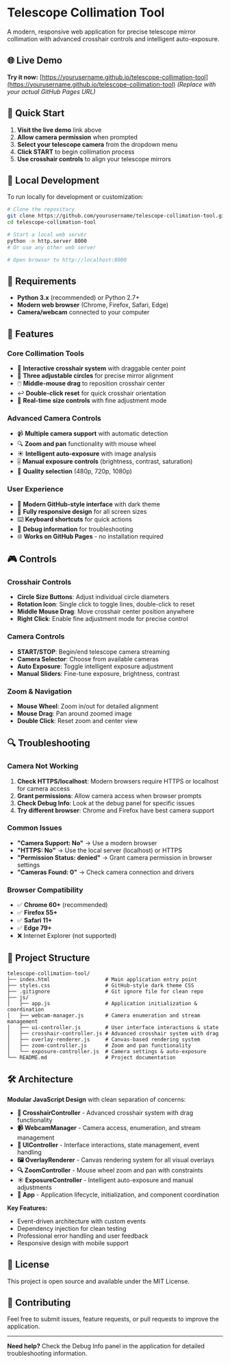 # Telescope Collimation Tool

A modern, responsive web application for precise telescope mirror collimation with advanced crosshair controls and intelligent auto-exposure.

## 🌐 Live Demo

**Try it now:** [https://yourusername.github.io/telescope-collimation-tool](https://yourusername.github.io/telescope-collimation-tool)
_(Replace with your actual GitHub Pages URL)_

## 🚀 Quick Start

1. **Visit the live demo** link above
2. **Allow camera permission** when prompted
3. **Select your telescope camera** from the dropdown menu
4. **Click START** to begin collimation process
5. **Use crosshair controls** to align your telescope mirrors

## 🔧 Local Development

To run locally for development or customization:

```bash
# Clone the repository
git clone https://github.com/yourusername/telescope-collimation-tool.git
cd telescope-collimation-tool

# Start a local web server
python -m http.server 8000
# Or use any other web server

# Open browser to http://localhost:8000
```

## 🔧 Requirements

- **Python 3.x** (recommended) or Python 2.7+
- **Modern web browser** (Chrome, Firefox, Safari, Edge)
- **Camera/webcam** connected to your computer

## 🎯 Features

### Core Collimation Tools

- 🎯 **Interactive crosshair system** with draggable center point
- 🔵 **Three adjustable circles** for precise mirror alignment
- 🖱️ **Middle-mouse drag** to reposition crosshair center
- ↩️ **Double-click reset** for quick crosshair orientation
- 📏 **Real-time size controls** with fine adjustment mode

### Advanced Camera Controls

- 📹 **Multiple camera support** with automatic detection
- 🔍 **Zoom and pan** functionality with mouse wheel
- ☀️ **Intelligent auto-exposure** with image analysis
- 🎚️ **Manual exposure controls** (brightness, contrast, saturation)
- 📱 **Quality selection** (480p, 720p, 1080p)

### User Experience

- 🎨 **Modern GitHub-style interface** with dark theme
- 📱 **Fully responsive design** for all screen sizes
- ⌨️ **Keyboard shortcuts** for quick actions
- 🔧 **Debug information** for troubleshooting
- 🌐 **Works on GitHub Pages** - no installation required

## 🎮 Controls

### Crosshair Controls

- **Circle Size Buttons**: Adjust individual circle diameters
- **Rotation Icon**: Single click to toggle lines, double-click to reset
- **Middle Mouse Drag**: Move crosshair center position anywhere
- **Right Click**: Enable fine adjustment mode for precise control

### Camera Controls

- **START/STOP**: Begin/end telescope camera streaming
- **Camera Selector**: Choose from available cameras
- **Auto Exposure**: Toggle intelligent exposure adjustment
- **Manual Sliders**: Fine-tune exposure, brightness, contrast

### Zoom & Navigation

- **Mouse Wheel**: Zoom in/out for detailed alignment
- **Mouse Drag**: Pan around zoomed image
- **Double Click**: Reset zoom and center view

## 🔍 Troubleshooting

### Camera Not Working

1. **Check HTTPS/localhost**: Modern browsers require HTTPS or localhost for camera access
2. **Grant permissions**: Allow camera access when browser prompts
3. **Check Debug Info**: Look at the debug panel for specific issues
4. **Try different browser**: Chrome and Firefox have best camera support

### Common Issues

- **"Camera Support: No"** → Use a modern browser
- **"HTTPS: No"** → Use the local server (localhost) or HTTPS
- **"Permission Status: denied"** → Grant camera permission in browser settings
- **"Cameras Found: 0"** → Check camera connection and drivers

### Browser Compatibility

- ✅ **Chrome 60+** (recommended)
- ✅ **Firefox 55+**
- ✅ **Safari 11+**
- ✅ **Edge 79+**
- ❌ Internet Explorer (not supported)

## 📁 Project Structure

```
telescope-collimation-tool/
├── index.html                  # Main application entry point
├── styles.css                  # GitHub-style dark theme CSS
├── .gitignore                  # Git ignore file for clean repo
├── js/
│   ├── app.js                  # Application initialization & coordination
│   ├── webcam-manager.js       # Camera enumeration and stream management
│   ├── ui-controller.js        # User interface interactions & state
│   ├── crosshair-controller.js # Advanced crosshair system with drag
│   ├── overlay-renderer.js     # Canvas-based rendering system
│   ├── zoom-controller.js      # Zoom and pan functionality
│   └── exposure-controller.js  # Camera settings & auto-exposure
└── README.md                   # Project documentation
```

## 🛠️ Architecture

**Modular JavaScript Design** with clean separation of concerns:

- **🎯 CrosshairController** - Advanced crosshair system with drag functionality
- **📹 WebcamManager** - Camera access, enumeration, and stream management
- **🎨 UIController** - Interface interactions, state management, event handling
- **🖼️ OverlayRenderer** - Canvas rendering system for all visual overlays
- **🔍 ZoomController** - Mouse wheel zoom and pan with constraints
- **☀️ ExposureController** - Intelligent auto-exposure and manual adjustments
- **🚀 App** - Application lifecycle, initialization, and component coordination

**Key Features:**

- Event-driven architecture with custom events
- Dependency injection for clean testing
- Professional error handling and user feedback
- Responsive design with mobile support

## 📝 License

This project is open source and available under the MIT License.

## 🤝 Contributing

Feel free to submit issues, feature requests, or pull requests to improve the application.

---

**Need help?** Check the Debug Info panel in the application for detailed troubleshooting information.
